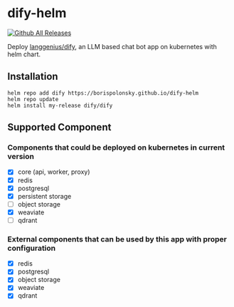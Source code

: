 # dify-helm
[![Github All Releases](https://img.shields.io/github/downloads/borispolonsky/dify-helm/total.svg)]()

Deploy [langgenius/dify](https://github.com/langgenius/dify), an LLM based chat bot app on kubernetes with helm chart.

## Installation
```
helm repo add dify https://borispolonsky.github.io/dify-helm
helm repo update
helm install my-release dify/dify
```

## Supported Component 
### Components that could be deployed on kubernetes in current version
- [x] core (api, worker, proxy)
- [x] redis
- [x] postgresql
- [x] persistent storage
- [ ] object storage
- [x] weaviate
- [ ] qdrant
### External components that can be used by this app with proper configuration
- [x] redis
- [x] postgresql
- [x] object storage
- [x] weaviate
- [x] qdrant
